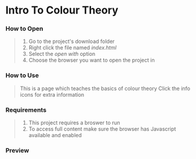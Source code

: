 # Intro To Colour Theory

### How to Open
> 1. Go to the project's download folder
> 2. Right click the file named _index.html_
> 3. Select the _open with_ option
> 4. Choose the browser you want to open the project in

### How to Use
> This is a page which teaches the basics of colour theory
> Click the info icons for extra information

### Requirements
> 1. This project requires a broswer to run
> 2. To access full content make sure the browser has Javascript available and enabled

### Preview
